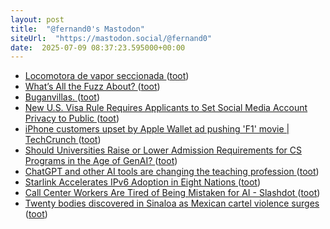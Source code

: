 ```yaml
---
layout: post
title:  "@fernand0's Mastodon"
siteUrl:  "https://mastodon.social/@fernand0"
date:  2025-07-09 08:37:23.595000+00:00
---
```

*  [Locomotora de vapor seccionada ](https://www.flickr.com/photos/fernand0/54617080374) ([toot](https://mastodon.social/@fernand0/114822364764036030))
*  [What’s All the Fuzz About? ](https://blog.adacore.com/whats-all-the-fuzz-abou) ([toot](https://mastodon.social/@fernand0/114820748626727495))
*  [Buganvillas. ](https://avecesunafoto.wordpress.com/2025/07/08/buganvillas-3) ([toot](https://mastodon.social/@fernand0/114818858730818116))
*  [New U.S. Visa Rule Requires Applicants to Set Social Media Account Privacy to Public ](https://thehackernews.com/2025/06/new-us-visa-rule-requires-applicants-to.htm) ([toot](https://mastodon.social/@fernand0/114818739202471398))
*  [iPhone customers upset by Apple Wallet ad pushing 'F1' movie \| TechCrunch ](https://techcrunch.com/2025/06/24/iphone-customers-upset-by-apple-wallet-ad-pushing-f1-movie) ([toot](https://mastodon.social/@fernand0/114818568393754371))
*  [Should Universities Raise or Lower Admission Requirements for CS Programs in the Age of GenAI? ](https://cacm.acm.org/blogcacm/should-universities-raise-or-lower-admission-requirements-for-cs-programs-in-the-age-of-genai) ([toot](https://mastodon.social/@fernand0/114818225108619244))
*  [ChatGPT and other AI tools are changing the teaching profession ](https://apnews.com/article/ai-chatgpt-teacher-chatbot-b1630bc549e9044d1e3bbcc060fb422) ([toot](https://mastodon.social/@fernand0/114817996577002767))
*  [Starlink Accelerates IPv6 Adoption in Eight Nations ](https://circleid.com/posts/starlink-accelerates-ipv6-adoption-in-eight-nation) ([toot](https://mastodon.social/@fernand0/114817329839898047))
*  [Call Center Workers Are Tired of Being Mistaken for AI - Slashdot ](https://it.slashdot.org/story/25/06/28/1740215/call-center-workers-are-tired-of-being-mistaken-for-a) ([toot](https://mastodon.social/@fernand0/114817167057318317))
*  [Twenty bodies discovered in Sinaloa as Mexican cartel violence surges ](https://www.aol.com/twenty-bodies-discovered-sinaloa-mexican-191915658.html?guccounter=) ([toot](https://mastodon.social/@fernand0/114816911866039208))
